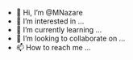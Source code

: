 - 👋 Hi, I’m @MNazare
- 👀 I’m interested in ...
- 🌱 I’m currently learning ...
- 💞️ I’m looking to collaborate on ...
- 📫 How to reach me ...

<!---
MNazare/MNazare is a ✨ special ✨ repository because its `README.md` (this file) appears on your GitHub profile.
You can click the Preview link to take a look at your changes.
--->
